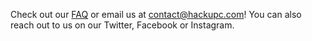 Check out our [FAQ](https://hackupc.com/) or email us at [contact@hackupc.com](mailto:contact@hackupc.com)! You can also reach out to us on our Twitter, Facebook or Instagram.
